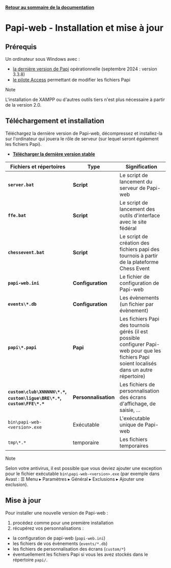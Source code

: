 **[Retour au sommaire de la documentation](../README.md)**

# Papi-web - Installation et mise à jour

## Prérequis

Un ordinateur sous Windows avec :
  - [la dernière version de Papi](https://dna.ffechecs.fr/ressources/appariements/papi/) opérationnelle (septembre 2024 : version 3.3.8)
  - [le pilote Access](https://www.microsoft.com/en-us/download/details.aspx?id=54920) permettant de modifier les fichiers Papi

> [!NOTE]
> L'installation de XAMPP ou d'autres outils tiers n'est plus nécessaire à partir de la version 2.0.

## Téléchargement et installation

Téléchargez la dernière version de Papi-web, décompressez et installez-la 
sur l'ordinateur qui jouera le rôle de serveur (sur lequel seront également les fichiers Papi).

- **[Télécharger la dernière version stable](https://github.com/papi-web-org/papi-web/releases)**

| Fichiers et répertoires                                                | Type                 | Signification                                                                                                                                   |
|------------------------------------------------------------------------|----------------------|-------------------------------------------------------------------------------------------------------------------------------------------------|
| **`server.bat`**                                                       | **Script**           | Le script de lancement du serveur de Papi-web                                                                                                   |
| **`ffe.bat`**                                                          | **Script**           | Le script de lancement des outils d'interface avec le site fédéral                                                                              |
| **`chessevent.bat`**                                                   | **Script**           | Le script de création des fichiers papi des tournois à partir de la plateforme Chess Event                                                      |
| **`papi-web.ini`**                                                     | **Configuration**    | Le fichier de configuration de Papi-web                                                                                                         |
| **`events\*.db`**                                                      | **Configuration**    | Les évènements (un fichier par évènement)                                                                                                       |
| **`papi\*.papi`**                                                      | **Papi**             | Les fichiers Papi des tournois gérés (il est possible configurer Papi-web pour que les fichiers Papi soient localisés dans un autre répertoire) |
| **`custom\club\XNNNNN\*.*`, `custom\ligue\BRE\*.*`, `custom\FFE\*.*`** | **Personnalisation** | Les fichiers de personnalisation des écrans d'affichage, de saisie, ...                                                                         |
| `bin\papi-web-<version>.exe`                                           | Exécutable           | L'exécutable unique de Papi-web                                                                                                                 |
| `tmp\*.*`                                                              | temporaire           | Les fichiers temporaires                                                                                                                        |

> [!NOTE]
> Selon votre antivirus, il est possible que vous deviez ajouter une exception pour le fichier exécutable `bin\papi-web-<version>.exe` (par exemple dans Avast : ☰ Menu ▸ Paramètres ▸ Général ▸ Exclusions ▸ Ajouter une exclusion).

## Mise à jour

Pour installer une nouvelle version de Papi-web :
1. procédez comme pour une première installation
2. récupérez vos personnalisations :
  - la configuration de papi-web (`papi-web.ini`)
  - les fichiers de vos évènements (`events/*.db`)
  - les fichiers de personnalisation des écrans (`custom/*`)
  - éventuellement les fichiers Papi si vous les avez stockés dans le répertoire `papi/`.

